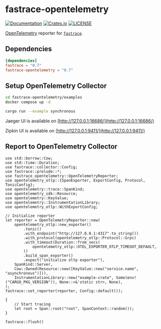 # fastrace-opentelemetry

[![Documentation](https://docs.rs/fastrace-opentelemetry/badge.svg)](https://docs.rs/fastrace-opentelemetry/)
[![Crates.io](https://img.shields.io/crates/v/fastrace-opentelemetry.svg)](https://crates.io/crates/fastrace-opentelemetry)
[![LICENSE](https://img.shields.io/github/license/fast/fastrace.svg)](https://github.com/fast/fastrace/blob/main/LICENSE)

[OpenTelemetry](https://github.com/open-telemetry/opentelemetry-rust) reporter for [`fastrace`](https://crates.io/crates/fastrace).

## Dependencies

```toml
[dependencies]
fastrace = "0.7"
fastrace-opentelemetry = "0.7"
```

## Setup OpenTelemetry Collector

```sh
cd fastrace-opentelemetry/examples
docker compose up -d

cargo run --example synchronous
```

Jaeger UI is available on [http://127.0.0.1:16686/](http://127.0.0.1:16686/)

Zipkin UI is available on [http://127.0.0.1:9411/](http://127.0.0.1:9411/)

## Report to OpenTelemetry Collector

```rust, no_run
use std::borrow::Cow;
use std::time::Duration;
use fastrace::collector::Config;
use fastrace::prelude::*;
use fastrace_opentelemetry::OpenTelemetryReporter;
use opentelemetry_otlp::{SpanExporter, ExportConfig, Protocol, TonicConfig};
use opentelemetry::trace::SpanKind;
use opentelemetry_sdk::Resource;
use opentelemetry::KeyValue;
use opentelemetry::InstrumentationLibrary;
use opentelemetry_otlp::WithExportConfig;

// Initialize reporter
let reporter = OpenTelemetryReporter::new(
    opentelemetry_otlp::new_exporter()
        .tonic()
        .with_endpoint("http://127.0.0.1:4317".to_string())
        .with_protocol(opentelemetry_otlp::Protocol::Grpc)
        .with_timeout(Duration::from_secs(
            opentelemetry_otlp::OTEL_EXPORTER_OTLP_TIMEOUT_DEFAULT,
        ))
        .build_span_exporter()
        .expect("initialize oltp exporter"),
    SpanKind::Server,
    Cow::Owned(Resource::new([KeyValue::new("service.name", "asynchronous")])),
    InstrumentationLibrary::new("example-crate", Some(env!("CARGO_PKG_VERSION")), None::<&'static str>, None),
);
fastrace::set_reporter(reporter, Config::default());

{
    // Start tracing
    let root = Span::root("root", SpanContext::random());
}

fastrace::flush()
```
